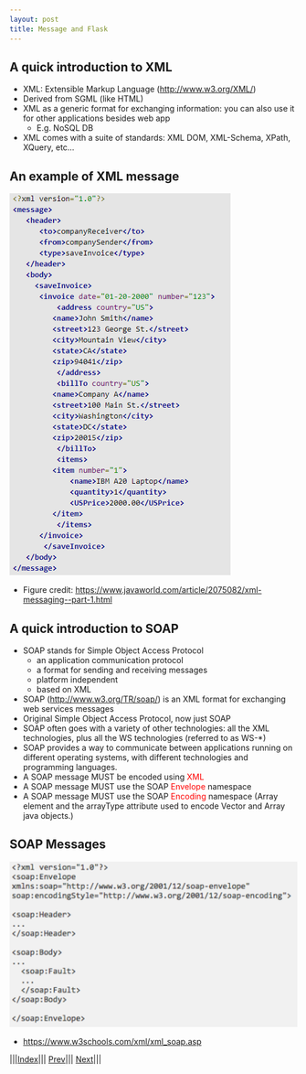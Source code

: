 ```yaml
---
layout: post
title: Message and Flask
---
```


## A quick introduction to XML

* XML: Extensible Markup Language (http://www.w3.org/XML/)
* Derived from SGML (like HTML)
* XML as a generic format for exchanging information: you can also use it for other applications besides web app 
  * E.g. NoSQL DB
* XML comes with a suite of standards: XML DOM, XML-Schema, XPath, XQuery, etc…

## An example of XML message

![](xml.png)

* Figure credit: <https://www.javaworld.com/article/2075082/xml-messaging--part-1.html>

## A quick introduction to SOAP

* SOAP stands for Simple Object Access Protocol
  * an application communication protocol
  * a format for sending and receiving messages
  * platform independent
  * based on XML
* SOAP (<http://www.w3.org/TR/soap/>) is an XML format for exchanging web services messages
* Original Simple Object Access Protocol, now just SOAP
* SOAP often goes with a variety of other technologies: all the XML technologies, plus all the WS technologies (referred to as WS-*)
* SOAP provides a way to communicate between applications running on different operating systems, with different technologies and programming languages.
* A SOAP message MUST be encoded using <font color=red>XML</font>
* A SOAP message MUST use the SOAP <font color=red>Envelope</font> namespace
* A SOAP message MUST use the SOAP <font color=red>Encoding</font> namespace (Array element and the arrayType attribute used to encode Vector and Array java objects.)

## SOAP Messages
![](soap.png)
* <https://www.w3schools.com/xml/xml_soap.asp>

|||[Index](../../)||| [Prev](../)||| [Next](../part3/)|||














